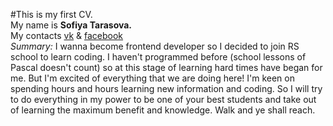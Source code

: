 #This is my first CV. </br>
My name is **Sofiya Tarasova.** </br>
My contacts [vk](https://vk.com/krismoon) & [facebook](https://www.facebook.com/sonya.tarasova.39) </br>
*Summary:*
I wanna become frontend developer so I decided to join RS school to learn coding. I haven't programmed before (school lessons of Pascal doesn't count) so at this stage of learning hard times have began for me. But I'm excited of everything that we are doing here! I'm keen on spending hours and hours learning new information and coding. So I will try to do everything in my power to be one of your best students and take out of learning the maximum benefit and knowledge. Walk and ye shall reach.
